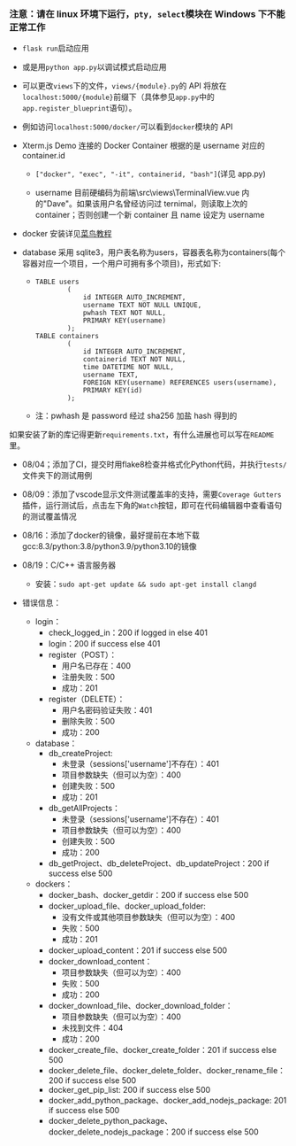 ### **注意**：请在 linux 环境下运行，`pty, select`模块在 Windows 下不能正常工作

- `flask run`启动应用

- 或是用`python app.py`以调试模式启动应用

- 可以更改`views`下的文件，`views/{module}.py`的 API 将放在`localhost:5000/{module}`前缀下（具体参见`app.py`中的`app.register_blueprint`语句）。

- 例如访问`localhost:5000/docker/`可以看到`docker`模块的 API

- Xterm.js Demo 连接的 Docker Container 根据的是 username 对应的 container.id
  
  - `["docker", "exec", "-it", containerid, "bash"]`(详见 app.py)
  
  - username 目前硬编码为前端\src\views\TerminalView.vue 内的"Dave"。如果该用户名曾经访问过 ternimal，则读取上次的 container；否则创建一个新 container 且 name 设定为 username

- docker 安装详见[菜鸟教程](https://www.runoob.com/docker/ubuntu-docker-install.html)

- database 采用 sqlite3，用户表名称为users，容器表名称为containers(每个容器对应一个项目，一个用户可拥有多个项目)，形式如下:
  
  - ```sqlite
    TABLE users
            (
                id INTEGER AUTO_INCREMENT,
                username TEXT NOT NULL UNIQUE,
                pwhash TEXT NOT NULL,
                PRIMARY KEY(username)
            );
    TABLE containers
            (
                id INTEGER AUTO_INCREMENT,
                containerid TEXT NOT NULL,
                time DATETIME NOT NULL,
                username TEXT,
                FOREIGN KEY(username) REFERENCES users(username),
                PRIMARY KEY(id)
            );
    ```
  
  - 注：pwhash 是 password 经过 sha256 加盐 hash 得到的

如果安装了新的库记得更新`requirements.txt`，有什么进展也可以写在`README`里。

- 08/04；添加了CI，提交时用flake8检查并格式化Python代码，并执行`tests/`文件夹下的测试用例

- 08/09：添加了vscode显示文件测试覆盖率的支持，需要`Coverage Gutters`插件，运行测试后，点击左下角的`Watch`按钮，即可在代码编辑器中查看语句的测试覆盖情况

- 08/16：添加了docker的镜像，最好提前在本地下载gcc:8.3/python:3.8/python3.9/python3.10的镜像

- 08/19：C/C++ 语言服务器
  
  - 安装：`sudo apt-get update && sudo apt-get install clangd`

- 错误信息：
  
  - login：
    - check_logged_in：200 if logged in else 401
    - login：200 if success else 401
    - register（POST）：
      - 用户名已存在：400
      - 注册失败：500
      - 成功：201
    - register（DELETE）：
      - 用户名密码验证失败：401
      - 删除失败：500
      - 成功：200
  - database：
    - db_createProject:
      - 未登录（sessions['username']不存在）：401
      - 项目参数缺失（但可以为空）：400
      - 创建失败：500
      - 成功：201
    - db_getAllProjects：
      - 未登录（sessions['username']不存在）：401
      - 项目参数缺失（但可以为空）：400
      - 创建失败：500
      - 成功：200
    - db_getProject、db_deleteProject、db_updateProject：200 if success else 500
  - dockers：
    - docker_bash、docker_getdir：200 if success else 500
    - docker_upload_file、docker_upload_folder:
      - 没有文件或其他项目参数缺失（但可以为空）：400
      - 失败：500
      - 成功：201
    - docker_upload_content：201 if success else 500
    - docker_download_content：
      - 项目参数缺失（但可以为空）：400
      - 失败：500
      - 成功：200
    - docker_download_file、docker_download_folder：
      - 项目参数缺失（但可以为空）：400
      - 未找到文件：404
      - 成功：200
    - docker_create_file、docker_create_folder：201 if success else 500
    - docker_delete_file、docker_delete_folder、docker_rename_file：200 if success else 500
    - docker_get_pip_list: 200 if success else 500
    - docker_add_python_package、docker_add_nodejs_package: 201 if success else 500
    - docker_delete_python_package、docker_delete_nodejs_package：200 if success else 500
